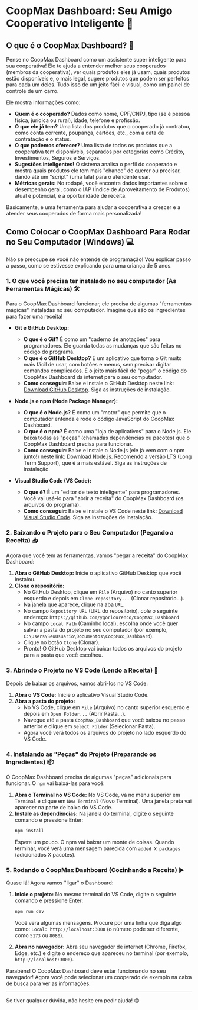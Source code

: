 # CoopMax Dashboard: Seu Amigo Cooperativo Inteligente 🤝

## O que é o CoopMax Dashboard? 🌟

Pense no CoopMax Dashboard como um assistente super inteligente para sua cooperativa\! Ele te ajuda a entender melhor seus cooperados (membros da cooperativa), ver quais produtos eles já usam, quais produtos estão disponíveis e, o mais legal, sugere produtos que podem ser perfeitos para cada um deles. Tudo isso de um jeito fácil e visual, como um painel de controle de um carro.

Ele mostra informações como:

  * **Quem é o cooperado?** Dados como nome, CPF/CNPJ, tipo (se é pessoa física, jurídica ou rural), idade, telefone e profissão.
  * **O que ele já tem?** Uma lista dos produtos que o cooperado já contratou, como conta corrente, poupança, cartões, etc., com a data de contratação e o status.
  * **O que podemos oferecer?** Uma lista de todos os produtos que a cooperativa tem disponíveis, separados por categorias como Crédito, Investimentos, Seguros e Serviços.
  * **Sugestões inteligentes\!** O sistema analisa o perfil do cooperado e mostra quais produtos ele tem mais "chance" de querer ou precisar, dando até um "script" (uma fala) para o atendente usar.
  * **Métricas gerais:** No rodapé, você encontra dados importantes sobre o desempenho geral, como o IAP (Índice de Aproveitamento de Produtos) atual e potencial, e a oportunidade de receita.

Basicamente, é uma ferramenta para ajudar a cooperativa a crescer e a atender seus cooperados de forma mais personalizada\!

## Como Colocar o CoopMax Dashboard Para Rodar no Seu Computador (Windows) 💻

Não se preocupe se você não entende de programação\! Vou explicar passo a passo, como se estivesse explicando para uma criança de 5 anos.

### 1\. O que você precisa ter instalado no seu computador (As Ferramentas Mágicas) 🛠️

Para o CoopMax Dashboard funcionar, ele precisa de algumas "ferramentas mágicas" instaladas no seu computador. Imagine que são os ingredientes para fazer uma receita\!

  * **Git e GitHub Desktop:**

      * **O que é o Git?** É como um "caderno de anotações" para programadores. Ele guarda todas as mudanças que são feitas no código do programa.
      * **O que é o GitHub Desktop?** É um aplicativo que torna o Git muito mais fácil de usar, com botões e menus, sem precisar digitar comandos complicados. É o jeito mais fácil de "pegar" o código do CoopMax Dashboard da internet para o seu computador.
      * **Como conseguir:** Baixe e instale o GitHub Desktop neste link: [Download GitHub Desktop](https://desktop.github.com/). Siga as instruções de instalação.

  * **Node.js e npm (Node Package Manager):**

      * **O que é o Node.js?** É como um "motor" que permite que o computador entenda e rode o código JavaScript do CoopMax Dashboard.
      * **O que é o npm?** É como uma "loja de aplicativos" para o Node.js. Ele baixa todas as "peças" (chamadas dependências ou pacotes) que o CoopMax Dashboard precisa para funcionar.
      * **Como conseguir:** Baixe e instale o Node.js (ele já vem com o npm junto\!) neste link: [Download Node.js](https://nodejs.org/en/download/). Recomendo a versão LTS (Long Term Support), que é a mais estável. Siga as instruções de instalação.

  * **Visual Studio Code (VS Code):**

      * **O que é?** É um "editor de texto inteligente" para programadores. Você vai usá-lo para "abrir a receita" do CoopMax Dashboard (os arquivos do programa).
      * **Como conseguir:** Baixe e instale o VS Code neste link: [Download Visual Studio Code](https://code.visualstudio.com/download). Siga as instruções de instalação.

### 2\. Baixando o Projeto para o Seu Computador (Pegando a Receita) 📥

Agora que você tem as ferramentas, vamos "pegar a receita" do CoopMax Dashboard:

1.  **Abra o GitHub Desktop:** Inicie o aplicativo GitHub Desktop que você instalou.
2.  **Clone o repositório:**
      * No GitHub Desktop, clique em `File` (Arquivo) no canto superior esquerdo e depois em `Clone repository...` (Clonar repositório...).
      * Na janela que aparece, clique na aba `URL`.
      * No campo `Repository URL` (URL do repositório), cole o seguinte endereço: `https://github.com/ygorlourenco/CoopMax_Dashboard`
      * No campo `Local Path` (Caminho local), escolha onde você quer salvar a pasta do projeto no seu computador (por exemplo, `C:\Users\SeuUsuario\Documentos\CoopMax_Dashboard`).
      * Clique no botão `Clone` (Clonar).
      * Pronto\! O GitHub Desktop vai baixar todos os arquivos do projeto para a pasta que você escolheu.

### 3\. Abrindo o Projeto no VS Code (Lendo a Receita) 📖

Depois de baixar os arquivos, vamos abri-los no VS Code:

1.  **Abra o VS Code:** Inicie o aplicativo Visual Studio Code.
2.  **Abra a pasta do projeto:**
      * No VS Code, clique em `File` (Arquivo) no canto superior esquerdo e depois em `Open Folder...` (Abrir Pasta...).
      * Navegue até a pasta `CoopMax_Dashboard` que você baixou no passo anterior e clique em `Select Folder` (Selecionar Pasta).
      * Agora você verá todos os arquivos do projeto no lado esquerdo do VS Code.

### 4\. Instalando as "Peças" do Projeto (Preparando os Ingredientes) 📦

O CoopMax Dashboard precisa de algumas "peças" adicionais para funcionar. O `npm` vai baixá-las para você:

1.  **Abra o Terminal no VS Code:** No VS Code, vá no menu superior em `Terminal` e clique em `New Terminal` (Novo Terminal). Uma janela preta vai aparecer na parte de baixo do VS Code.
2.  **Instale as dependências:** Na janela do terminal, digite o seguinte comando e pressione Enter:
    ```bash
    npm install
    ```
    Espere um pouco. O npm vai baixar um monte de coisas. Quando terminar, você verá uma mensagem parecida com `added X packages` (adicionados X pacotes).

### 5\. Rodando o CoopMax Dashboard (Cozinhando a Receita) ▶️

Quase lá\! Agora vamos "ligar" o Dashboard:

1.  **Inicie o projeto:** No mesmo terminal do VS Code, digite o seguinte comando e pressione Enter:

    ```bash
    npm run dev
    ```

    Você verá algumas mensagens. Procure por uma linha que diga algo como:
    `Local: http://localhost:3000` (o número pode ser diferente, como `5173` ou `8080`).

2.  **Abra no navegador:** Abra seu navegador de internet (Chrome, Firefox, Edge, etc.) e digite o endereço que apareceu no terminal (por exemplo, `http://localhost:3000`).

Parabéns\! O CoopMax Dashboard deve estar funcionando no seu navegador\! Agora você pode selecionar um cooperado de exemplo na caixa de busca para ver as informações.

-----

Se tiver qualquer dúvida, não hesite em pedir ajuda\! 😊